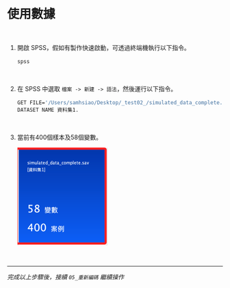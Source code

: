 # 使用數據

<br>

1. 開啟 SPSS，假如有製作快速啟動，可透過終端機執行以下指令。

    ```bash
    spss
    ```

<br>

2. 在 SPSS 中選取 `檔案 -> 新建 -> 語法`，然後運行以下指令。

    ```bash
    GET FILE='/Users/samhsiao/Desktop/_test02_/simulated_data_complete.sav'.
    DATASET NAME 資料集1.
    ```

<br>

3. 當前有400個樣本及58個變數。

    ![](images/img_01.png)

<br>

___

_完成以上步驟後，接續 `05_重新編碼` 繼續操作_